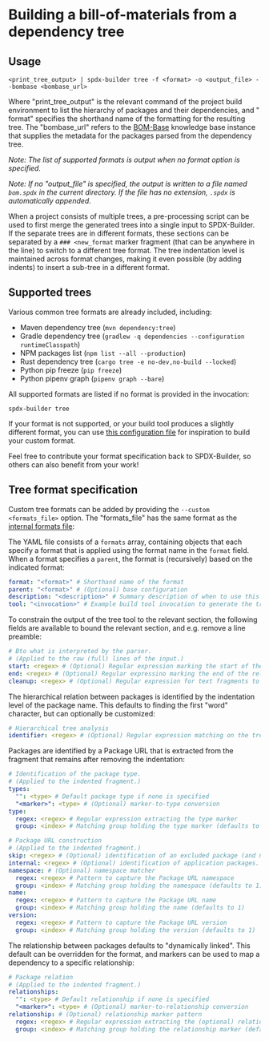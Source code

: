 # Building a bill-of-materials from a dependency tree

## Usage

```shell
<print_tree_output> | spdx-builder tree -f <format> -o <output_file> --bombase <bombase_url>
```

Where "print_tree_output" is the relevant command of the project build
environment to list the hierarchy of packages and their dependencies, and "
format" specifies the shorthand name of the formatting for the resulting tree.
The "bombase_url" refers to
the [BOM-Base](https://github.com/philips-software/bom-base) knowledge base
instance that supplies the metadata for the packages parsed from the dependency
tree.

_Note: The list of supported formats is output when no format option is
specified._

_Note: If no "output_file" is specified, the output is written to a file named
`bom.spdx` in the current directory. If the file has no extension, `.spdx`
is automatically appended._

When a project consists of multiple trees, a pre-processing script can be used
to first merge the generated trees into a single input to SPDX-Builder. If the
separate trees are in different formats, these sections can be separated by
a `### <new_format` marker fragment (that can be anywhere in the line) to switch
to a different tree format. The tree indentation level is maintained across
format changes, making it even possible (by adding indents) to insert a sub-tree
in a different format.

## Supported trees

Various common tree formats are already included, including:

- Maven dependency tree (`mvn dependency:tree`)
- Gradle dependency
  tree (`gradlew -q dependencies --configuration runtimeClasspath`)
- NPM packages list (`npm list --all --production`)
- Rust dependency tree (`cargo tree -e no-dev,no-build --locked`)
- Python pip freeze (`pip freeze`)
- Python pipenv graph (`pipenv graph --bare`)

All supported formats are listed if no format is provided in the invocation:

```shell
spdx-builder tree
```

If your format is not supported, or your build tool produces a slightly
different format, you can
use [this configuration file](../src/main/resources/treeformats.yml)
for inspiration to build your custom format.

Feel free to contribute your format specification back to SPDX-Builder, so
others can also benefit from your work!

## Tree format specification

Custom tree formats can be added by providing the `--custom <formats_file>`
option. The "formats_file" has the same format as
the [internal formats file](../src/main/resources/treeformats.yml):

The YAML file consists of a `formats` array, containing objects that each
specify a format that is applied using the format name in the `format` field.
When a format specifies a `parent`, the format is (recursively) based on the
indicated format:

```yaml
format: "<format>" # Shorthand name of the format
parent: "<format>" # (Optional) base configuration
description: "<description>" # Summary description of when to use this format
tool: "<invocation>" # Example build tool invocation to generate the tree output
```

To constrain the output of the tree tool to the relevant section, the following
fields are available to bound the relevant section, and e.g. remove a line
preamble:

```yaml
# Bto what is interpreted by the parser.
# (Applied to the raw (full) lines of the input.)
start: <regex> # (Optional) Regular expression marking the start of the relevant tree
end: <regex> # (Optional) Regular expressino marking the end of the relevant tree
cleanup: <regex> # (Optional) Regular expression for text fragments to be removed prior to parsing
```

The hierarchical relation between packages is identified by the indentation
level of the package name. This defaults to finding the first "word" character,
but can optionally be customized:

```yaml
# Hierarchical tree analysis
identifier: <regex> # (Optional) Regular expression matching on the tree indent position.
```

Packages are identified by a Package URL that is extracted from the fragment
that remains after removing the indentation:

```yaml
# Identification of the package type.
# (Applied to the indented fragment.)
types:
  "": <type> # Default package type if none is specified
  "<marker>": <type> # (Optional) marker-to-type conversion
type:
  regex: <regex> # Regular expression extracting the type marker 
  group: <index> # Matching group holding the type marker (defaults to 1)

# Package URL construction
# (Applied to the indented fragment.)
skip: <regex> # (Optional) identification of an excluded package (and nested subpackages).
internal: <regex> # (Optional) identification of application packages.
namespace: # (Optional) namespace matcher
  regex: <regex> # Pattern to capture the Package URL namespace
  group: <index> # Matching group holding the namespace (defaults to 1)
name:
  regex: <regex> # Pattern to capture the Package URL name
  group: <index> # Matching group holding the name (defaults to 1)
version:
  regex: <regex> # Pattern to capture the Package URL version 
  group: <index> # Matching group holding the version (defaults to 1)
```

The relationship between packages defaults to "dynamically linked". This default
can be overridden for the format, and markers can be used to map a dependency to
a specific relationship:

```yaml
# Package relation
# (Applied to the indented fragment.)
relationships:
  "": <type> # Default relationship if none is specified
  "<marker>": <type> # (Optional) marker-to-relationship conversion
relationship: # (Optional) relationship marker pattern 
  regex: <regex> # Regular expression extracting the (optional) relationship marker 
  group: <index> # Matching group holding the relationship marker (defaults to 1)
```


